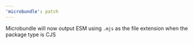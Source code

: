 ```yaml
---
'microbundle': patch
---
```


Microbundle will now output ESM using `.mjs` as the file extension when the package type is CJS
